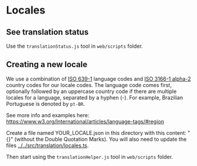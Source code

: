 # Locales

## See translation status

Use the `translationStatus.js` tool in `web/scripts` folder.

## Creating a new locale

We use a combination of [ISO 639-1](https://en.wikipedia.org/wiki/List_of_ISO_639-1_codes) language codes and [ISO 3166-1 alpha-2](https://en.wikipedia.org/wiki/ISO_3166-1_alpha-2#Officially_assigned_code_elements) country codes for our locale codes. The language code comes first, optionally followed by an uppercase country code if there are multiple locales for a language, separated by a hyphen (-). For example, Brazilian Portuguese is denoted by `pt-BR`.

See more info and examples here: https://www.w3.org/International/articles/language-tags/#region

Create a file named YOUR_LOCALE.json in this directory with this content: "{}" (without the Double Quotation Marks). You will also need to update the files [../../src/translation/locales.ts](../../src/translation/locales.ts).

Then start using the `translationHelper.js` tool in `web/scripts` folder.
